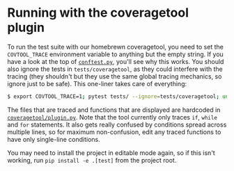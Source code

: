 # Running with the coveragetool plugin
To run the test suite with our homebrewn coveragetool, you need to set the
`COVTOOL_TRACE` environment variable to anything but the empty string.
If you have a look at the top of [`conftest.py`](conftest.py), you'll see why
this works. You should also ignore the tests in `tests/coveragetool`, as they
could interfere with the tracing (they shouldn't but they use the same global
tracing mechanics, so ignore just to be safe). This one-liner takes care of
everything:

```bash
$ export COVTOOL_TRACE=1; pytest tests/ --ignore=tests/coveragetool; unset COVTOOL_TRACE;
```

The files that are traced and functions that are displayed are hardcoded in
[`coveragetool/plugin.py`](../coveragetool/plugin.py). Note that the tool
currently only traces `if`, `while` and `for` statements. It also gets
really confused by conditions spread across multiple lines, so for maximum
non-confusion, edit any traced functions to have only single-line conditions.

You may need to install the project in editable mode again, so if this isn't
working, run `pip install -e .[test]` from the project root.
